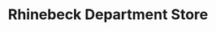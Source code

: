 ---
title: "Rhinebeck Department Store"
url: /rhinebeck/rhinebeck-department-store/
shop: Allgemein
---